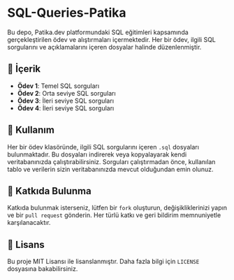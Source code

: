 # SQL-Queries-Patika

Bu depo, Patika.dev platformundaki SQL eğitimleri kapsamında gerçekleştirilen ödev ve alıştırmaları içermektedir. Her bir ödev, ilgili SQL sorgularını ve açıklamalarını içeren dosyalar halinde düzenlenmiştir.

## 📂 İçerik

- **Ödev 1**: Temel SQL sorguları
- **Ödev 2**: Orta seviye SQL sorguları
- **Ödev 3**: İleri seviye SQL sorguları
- **Ödev 4**: İleri seviye SQL sorguları
## 🚀 Kullanım

Her bir ödev klasöründe, ilgili SQL sorgularını içeren `.sql` dosyaları bulunmaktadır. Bu dosyaları indirerek veya kopyalayarak kendi veritabanınızda çalıştırabilirsiniz. Sorguları çalıştırmadan önce, kullanılan tablo ve verilerin sizin veritabanınızda mevcut olduğundan emin olunuz.

## 🤝 Katkıda Bulunma

Katkıda bulunmak isterseniz, lütfen bir `fork` oluşturun, değişikliklerinizi yapın ve bir `pull request` gönderin. Her türlü katkı ve geri bildirim memnuniyetle karşılanacaktır.

## 📜 Lisans

Bu proje MIT Lisansı ile lisanslanmıştır. Daha fazla bilgi için `LICENSE` dosyasına bakabilirsiniz.
